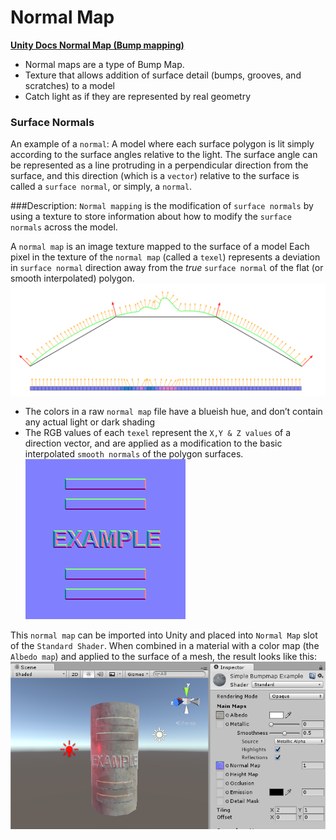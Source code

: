 # Normal Map
**[Unity Docs Normal Map (Bump mapping)](https://docs.unity3d.com/Manual/StandardShaderMaterialParameterNormalMap.html)**
- Normal maps are a type of Bump Map.
- Texture that allows addition of surface detail (bumps, grooves, and scratches) to a model
- Catch light as if they are represented by real geometry


### Surface Normals
An example of a `normal`:
A model where each surface polygon is lit simply according to the surface angles relative to the light.
The surface angle can be represented as a line protruding in a perpendicular direction from the surface, and this direction (which is a `vector`) relative to the surface is called a `surface normal`, or simply, a `normal`.

###Description:
`Normal mapping` is the modification of `surface normals` by using a texture to store information about how to modify the `surface normals` across the model.

A `normal map` is an image texture mapped to the surface of a model
Each pixel in the texture of the `normal map` (called a `texel`) represents a deviation in `surface normal` direction away from the _true_ `surface normal` of the flat (or smooth interpolated) polygon.
![](NormalMapDiagram.svg)


- The colors in a raw `normal map` file have a blueish hue, and don’t contain any actual light or dark shading
- The RGB values of each `texel` represent the `X,Y & Z values` of a direction vector, and are applied as a modification to the basic interpolated `smooth normals` of the polygon surfaces.
![](NormalMapExample.png)

This `normal map` can be imported into Unity and placed into `Normal Map` slot of the `Standard Shader`. When combined in a material with a color map (the `Albedo map`) and applied to the surface of a mesh, the result looks like this:
![](normalMapLitExample.png)
